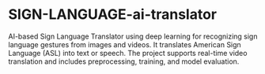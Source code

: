 # SIGN-LANGUAGE-ai-translator
AI-based Sign Language Translator using deep learning for recognizing sign language gestures from images and videos. It translates American Sign Language (ASL) into text or speech. The project supports real-time video translation and includes preprocessing, training, and model evaluation. 
